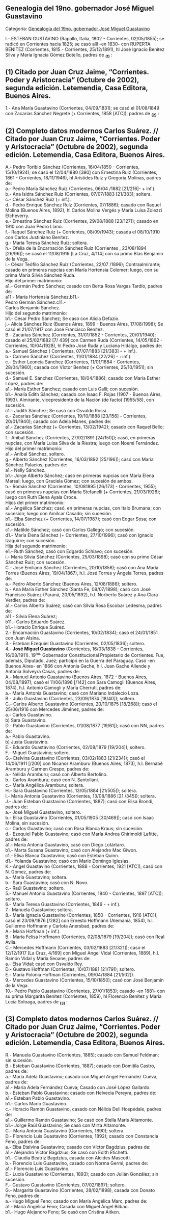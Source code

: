 ## Genealogía del 19no. gobernador José Miguel Guastavino

Categoría: [Genealogía del 19no. gobernador José Miguel Guastavino](http://descubrircorrientes.com.ar/2012/index.php/4673-corrientes-en-la-familia-argentina-1870-a-la-actualidad/hegemonia-antimitrista-en-la-politica-correntina-1869-1877/administracion-de-jose-miguel-guastavino/genealogia-del-19no-gobernador-jose-miguel-guastavino)

I.- ESTEBAN GUSTAVINO (Rapallo, Italia, 1802 - Corrientes, 02/05/1855); se radicó en Corrientes hacia 1825; se casó allí -en 1830- con RUPERTA BENITEZ (Corrientes, 1815 - Corrientes, 25/12/1891), hl José Ignacio Benítez Silva y María Ignacia Gómez Botello, padres de <sub><strong><span><span>(1)</span></span></strong></sub> :

## **(1) Citado por Juan Cruz Jaime, “Corrientes. Poder y Aristocracia” (Octubre de 2002), segunda edición. Letemendia, Casa Editora, Buenos Aires.**

1.- Ana María Guastavino (Corrientes, 04/09/1831); se casó el 01/08/1849 con Zacarías Sánchez Negrete (+ Corrientes, 1858 \[ATC\]), padres de <sub><strong><span><span>(2)</span></span></strong></sub> :

## **(2) Completo datos modernos Carlos Suárez. // Citado por Juan Cruz Jaime, “Corrientes. Poder y Aristocracia” (Octubre de 2002), segunda edición. Letemendia, Casa Editora, Buenos Aires.**

A.- Pedro Toribio Sánchez (Corrientes, 16/04/1850 - Corrientes, 15/10/1924); se casó el 12/04/1880 \[390\] con Ernestina Ruiz (Corrientes, 1861 - Corrientes, 18/11/1946), hl Arístides Ruiz y Gregoria Molinas, padres de:  
a.- Pedro María Sánchez Ruiz (Corrientes, 06/04 /1882 \[21/216\]- + inf.).  
b.- Ana Isidra Sánchez Ruiz (Corrientes, 07/07/1883 \[21/383\]; soltera.  
c.- César Sánchez Ruiz (+ inf.).  
d.- Pedro Enrique Sánchez Ruíz (Corrientes, 07/1886); casado con Raquel Molina (Buenos Aires, 1892), hl Carlos Molina Vergés y María Luisa Zolezzi Etcheverry.  
e.- Ernestina Sánchez Ruiz (Corrientes, 29/08/1888 \[23/127\]); casado en 1910 con Juan Pedro Llano.  
f.- Raquel Sánchez Ruiz (+ Corrientes, 08/09/1943); casada el 08/10/1910 con Carlos Justiniano Benítez.  
g.- María Teresa Sánchez Ruiz; soltera.  
h.- Ofelia de la Encarnación Sánchez Ruiz (Corrientes , 23/08/1894 \[26/96\]); se casó el 11/08/1916 \[La Cruz, 4/114\] con su primo Blas Benjamín de la Vega.  
i.- César Teófilo Sánchez Ruiz (Corrientes, 22/07 /1896); Contraalmirante; casado en primeras nupcias con María Hortensia Colomer; luego, con su prima María Silvia Sánchez Ruda.  
Hijo del primer matrimonio:  
a1.- Germán Pedro Sánchez; casado con Berta Rosa Vargas Tardío, padres de:  
a11.- María Hortensia Sánchez.b11.-  
Pedro Germán Sánchez.c11.-  
Carlos Benjamín Sánchez.  
Hijo del segundo matrimonio:  
b1.- César Pedro Sánchez; Se casó con Alicia Defazio.  
j.- Alicia Sánchez Ruiz (Buenos Aires, 1899 - Buenos Aires, 17/08/1998); Se casó el 21/07/1917 con José Francisco Benítez.  
B.- Zacarías Sánchez (Corrientes, 31/01/1852 - Corrientes, 20/01/1940); casado el 25/02/1882 \[7/ 439\] con Carmen Ruda (Corrientes, 14/05/1862 - Corrientes, 10/04/1928), hl Pedro José Ruda y Luciana Hidalgo, padres de:  
a.- Samuel Sánchez ( Corrientes, 07/07/1883 \[21/383\] - + inf.).  
b.- Carmen Sánchez (Corrientes, 11/01/1884 \[22/26\] - +inf.).  
c.- Esther Leoncia Sánchez (Corrientes, 11/01/1884 - Corrientes, 28/04/1960); casada con Víctor Benítez (+ Corrientes, 25/10/1951); sin sucesión.  
d.- Samuel E. Sánchez (Corrientes, 18/04/1886); casado con María Esther López, padres de:  
a1.- María Esther Sánchez; casado con Luis Galli; con sucesión.  
b1.- Analía Edith Sánchez; casado con Isaac F. Rojas (1907 - Buenos Aires, 1993). Almirante, vicepresidente de la Nación (de facto) (1955/58), con sucesión.  
c1.- Judith Sánchez; Se casó con Osvaldo Rossi.  
e.- Zacarías Sánchez (Corrientes, 19/10/1888 \[23/156\] - Corrientes, 20/01/1940); casado con Adela Manes, padres de:  
a1.- Zacarías Sánchez (+ Corrientes, 13/02/1942); casado con Raquel Bello; con sucesión.  
f.- Aníbal Sánchez (Corrientes, 27/02/1891 \[24/150\]); casó, en primeras nupcias, con María Luisa Silva de la Riestra; luego con Noemí Fernández.  
Hijo del primer matrimonio:  
a1.- Aníbal Sánchez, soltero.  
g.- Alberto Sánchez (Corrientes, 16/03/1892 \[25/196\]); casó con María Sánchez Palacios, padres de:  
a1.- Nelly Sánchez.  
b1.- Jorge Alberto Sánchez; casó en primeras nupcias con María Elena Marsal; luego, con Graciela Gómez; con sucesión de ambos.  
h.- Román Sánchez (Corrientes, 10/081895 \[26/173\] - Corrientes, 1955); casó en primeras nupcias con María Stefanelli (+ Corrientes, 21/03/1926); luego con Ruth Elena Ayala Croce.  
Hijos del primer matrimonio:  
a1.- Angélica Sánchez; casó, en primeras nupcias, con Italo Brumana; con sucesión; luego con Amílcar Casado; sin sucesión.  
b1.- Elba Sánchez (+ Corrientes, 14/07/1987); casó con Edgar Sosa; con sucesión.  
c1.- Matilde Sánchez; casó con Carlos Gallego; con sucesión.  
d1.- María Elena Sánchez (+ Corrientes, 27/10/1996); casó con Ignacio Izaguirre; con sucesión.  
Hija del segundo matrimonio:  
e1.- Ruth Sánchez; casó con Edgardo Schiavo; con sucesión.  
i.- María Silvia Sánchez (Corrientes, 25/03/1898); casó con su primo César Sánchez Ruiz; con sucesión.  
C.- José Emiliano Sánchez (Corrientes, 20/10/1856); casó con Ana María Torres (Buenos Aires, 19/04/1867), h.l. José Torres y Ángela Torres, padres de:  
a.- Pedro Alberto Sánchez (Buenos Aires, 12/08/1886); soltero.  
b.- Ana María Esther Sánchez (Santa Fe, 09/07/1898); casó con José Francisco Suárez (Paraná, 20/05/1892), h.l. Norberto Suárez y Ana Clara Verdier, padres de:  
a1.- Carlos Alberto Suárez; casó con Silvia Rosa Escobar Ledesma, padres de:  
a11.- Silvia Elena Suárez;  
b11.- Carlos Eduardo Suárez.  
b1.- Horacio Enrique Suárez.  
2.- Encarnación Guastavino (Corrientes, 10/02/1834); casó el 24/01/1851 con Juan Alsina.  
3.- Esteban Ezequiel Guastavino (Corrientes, 02/05/1836); soltero.  
4.- **José Miguel Guastavino** (Corrientes, 16/03/1838 - Corrientes, 16/08/1911). 19<sup>no.</sup> Gobernador Constitucional Propietario de Corrientes. Fue, además, Diputado, Juez; participó en la Guerra del Paraguay. Casó -en Buenos Aires- en 1866 con Antonia Gache, h.l. Juan Gache Allende y Antonia Solveyra Casas, padres de:  
A.- Manuel Antonio Guastavino (Buenos Aires, 1872 - Buenos Aires, 04/08/1897); casó el 11/06/1896 \[/142\] con Sara Camogli (Buenos Aires, 1874), h.l. Antonio Camogli y María Cherruti, padres de:  
a.- María Antonia Guastavino; casó con Mariano Indalecio Loza.  
B.- Julio Guastavino (Corrientes, 23/09/1874 \[18/40\]); soltero.  
C.- Carlos Alberto Guastavino (Corrientes, 20/10/1875 \[18/268\]); casó el 25/06/1916 con Mercedes Jiménez, padres de:  
a.- Carlos Guastavino.  
b) Sara Guastavino.  
D.- Pablo Guastavino (Corrientes, 01/08/1877 \[19/61\]); casó con NN, padres de:  
a.- Pablo Guastavino.  
b) Justa Guastavino.  
E.- Eduardo Guastavino (Corrientes, 02/08/1879 \[19/204\]); soltero.  
F.- Miguel Guastavino; soltero.  
G.- Etelvina Guastavino (Corrientes, 03/02/1883 \[21/234\]); casó el 14/06/1911 \[/200\] con Nicanor Aramburu (Buenos Aires, 1873), h.l. Bernabé Aramburu y Carmen Crespo, padres de:  
a.- Nélida Aramburu; casó con Alberto Bertolino.  
b.- Carlos Aramburu; casó con N. Santollani.  
c.- María Angélica Aramburu; soltera.  
H.- Sara Guastavino (Corrientes, 13/05/1884 \[21/505\]); soltera.  
I.- María Antonia Guastavino (Corrientes, 13/08/1886 \[21 /345\]); soltera.  
J.- Juan Esteban Guastavino (Corrientes, 1887); casó con Elisa Brondi, padres de:  
a.- José Miguel Guastavino, soltero.  
b.- Elisa Guastavino (Corrientes, 01/05/1905 \[30/469\]); casó con Isaac Molina, sin sucesión.  
c.- Carlos Guastavino; casó con Rosa Blanca Kraus; sin sucesión.  
d.- Ezequiel Pablo Guastavino; casó con María Andrea Ghirimoldi Lafitte, padres de:  
a1.- María Antonia Guastavino, casó con Diego Lotártaro.  
b1.- Marta Susana Guastavino; casó con Alejandro Mac Giwon.  
c1.- Elisa Blanca Guastavino; casó con Esteban Quinn.  
d1.- Yolanda Guastavino; casó con Mario Domingo Iglesias.  
K.- Angel Guastavino (Corrientes, 1888 - Corrientes, 1921 \[ATC\]); casó con N. Gómez, padres de:  
a.- María Guastavino; soltera.  
b.- Sara Guastavino; casó con N. Novo.  
c.- Raúl Guastavino; soltero.  
5.- Manuel Antonio Guastavino (Corrientes, 1840 - Corrientes, 1897 \[ATC\]); soltero.  
6.- María Teresa Guastavino (Corrientes, 1846 - + inf.).  
7.- Manuela Guastavino; soltera.  
8.- María Ignacia Guastavino (Corrientes, 1850 - Corrientes, 1916 \[ATC\]); casó el 23/09/1876 \[/282\] con Ernesto Hoffmann (Alemania, 1854), h.l. Guillermo Hoffmann y Carlota Anersbad, padres de:  
A.- María Hoffman (+ inf.).  
B.- María Felisa Hoffmann (Corrientes, 02/08/1879 \[19/204\]); casó con Real Avila.  
C.- Mercedes Hoffmann (Corrientes, 03/02/1883 \[21/321\]); casó el 12/12/1917 \[La Cruz, 4/169\] con Miguel Angel Vidal (Corrientes, 1889), h.l. Ramón Vidal y María Seoane, padres de:  
a.- Elsa Vidal; casó con Osvaldo Rey.  
D.- Gustavo Hoffman (Corrientes, 10/07/1881 \[21/79\]); soltero.  
E.- María Polonia Hoffman (Corrientes, 09/04/1884 \[21/502\]).  
9.- Mercedes Guastavino (Corrientes, 15/10/1850); casó con José Benjamín de la Vega.  
10.- Pedro Pablo Guastavino (Corrientes, 27/01/1853); casado -en 1881- con su prima Margarita Benítez (Corrientes, 1859), hl Florencio Benítez y María Lucía Soloaga, padres de <sub><strong><span><span>(3)</span></span></strong></sub> :

## **(3) Completo datos modernos Carlos Suárez. // Citado por Juan Cruz Jaime, “Corrientes. Poder y Aristocracia” (Octubre de 2002), segunda edición. Letemendia, Casa Editora, Buenos Aires.**

R.- Manuela Guastavino (Corrientes, 1885); casado con Samuel Feldman; sin sucesión.  
B.- Esteban Guastavino (Corrientes, 1887); casado con Domitila Castro, padres de:  
a.- María Adela Guastavino; casado con Miguel Angel Fernández Cueva, padres de:  
a1.- María Adela Fernández Cueva; Casado con José López Gallardo.  
b.- Esteban Pablo Guastavino; casado con Helvecia Pereyra, padres de:  
a1.- Esteban Pablo Guastavino.  
b1.- Carlos Mario Guastavino.  
c.- Horacio Ramón Guastavino, casado con Nélida Dell Hospédale, padres de:  
a1.- Guillermo Ramón Guastavino; Se casó con Stella Maris Altamonte.  
b1.- Jorge Raúl Guastavino; Se casó con Mirta Altamonte.  
C.- María Antonia Guastavino (Corrientes, 1890); soltera.  
D.- Florencio Luis Guastavino (Corrientes, 1892); casado con Constancia Feno, padres de:  
a.- Elba Etelvina Guastavino; casado con Víctor Bagdzius, padres de:  
a1.- Alejandro Víctor Bagdzius; Se casó con Edith Etichetti.  
b1.- Claudia Beatriz Bagdzius, casada con Alcides Mascotti.  
b.- Florencio Luis Guastavino, casado con Norma Germi, padres de:  
a1.- Florencio Luis Guastavino.  
E.- Lucía Guastavino (Corrientes, 1893); casado con Julián González; sin sucesión.  
F.- Gustavo Guastavino (Corrientes, 07/02/1897); soltero.  
G.- Margarita Guastavino (Corrientes, 28/02/1898), casada con Donato Feno, padres de:  
a.- Hugo Miguel Feno; casado con María Angélica Marc, padres de:  
a1.- María Angélica Feno; Casada con Miguel Ángel Bilbao.  
b1.- Hugo Alejandro Feno; Se casó con Cristina Aitken.